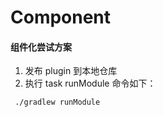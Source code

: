 # Component

#### 组件化尝试方案

1. 发布 plugin 到本地仓库
2. 执行 task runModule 
  命令如下：
  ```
   ./gradlew runModule
  ```
